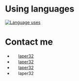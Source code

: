 # Using languages
[![Language uses](https://github-readme-stats.vercel.app/api/top-langs/?username=laper32&layout=compact)](https://github.com/laper32)

# Contact me
* <img src = "https://www.laper32.net/favicon.ico" width="16" height="16" /> [laper32](https://www.laper32.net)
* <img src = "https://store.steampowered.com/favicon.ico" width="16" height="16" /> [laper32](https://steamcommunity.com/id/laper32/)
* <img src = "https://im.qq.com/favicon.ico" width="16" height="16"/> [laper32](http://wpa.qq.com/msgrd?v=3&uin=460039242&site=qq&menu=yes)
* <img src="https://discord.com/assets/07dca80a102d4149e9736d4b162cff6f.ico" width="16" height="16" /> laper32
